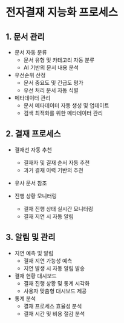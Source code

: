 # 전자결재 지능화 프로세스

## 1. 문서 관리
- 문서 자동 분류
  - 문서 유형 및 카테고리 자동 분류
  - AI 기반의 문서 내용 분석
- 우선순위 산정
  - 문서 중요도 및 긴급도 평가
  - 우선 처리 문서 자동 식별
- 메타데이터 관리
  - 문서 메타데이터 자동 생성 및 업데이트
  - 검색 최적화를 위한 메타데이터 관리

## 2. 결재 프로세스
- 결재선 자동 추천
  - 결재자 및 결재 순서 자동 추천
  - 과거 결재 이력 기반의 추천
- 유사 문서 참조
 
- 진행 상황 모니터링
  - 결재 진행 상태 실시간 모니터링
  - 결재 지연 시 자동 알림

## 3. 알림 및 관리
- 지연 예측 및 알림
  - 결재 지연 가능성 예측
  - 지연 발생 시 자동 알림 발송
- 결재 현황 대시보드
  - 결재 진행 상황 및 통계 시각화
  - 사용자 맞춤형 대시보드 제공
- 통계 분석
  - 결재 프로세스 효율성 분석
  - 결재 시간 및 비용 절감 분석